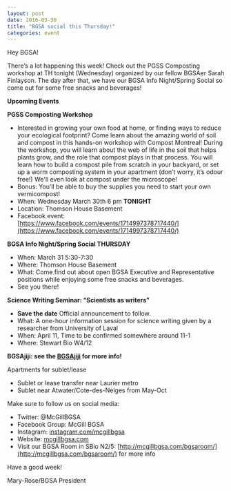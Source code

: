 ```yaml
---
layout: post
date: 2016-03-30
title: "BGSA social this Thursday!"
categories: event
---
```


Hey BGSA!
 
There’s a lot happening this week! Check out the PGSS Composting workshop at TH tonight (Wednesday) organized by our fellow BGSAer Sarah Finlayson.  The day after that, we have our BGSA Info Night/Spring Social so come out for some free snacks and beverages!
 
__Upcoming Events__
 
**PGSS Composting Workshop** 

- Interested in growing your own food at home, or finding ways to reduce your ecological footprint? Come learn about the amazing world of soil and compost in this hands-on workshop with Compost Montreal! During the workshop, you will learn about the web of life in the soil that helps plants grow, and the role that compost plays in that process. You will learn how to build a compost pile from scratch in your backyard, or set up a worm composting system in your apartment (don’t worry, it’s odour free!) We'll even look at compost under the microscope!  
- Bonus: You’ll be able to buy the supplies you need to start your own vermicompost!
- When: Wednesday March 30th 6 pm **TONIGHT**
- Location: Thomson House Basement
- Facebook event: [https://www.facebook.com/events/1714997378717440/](https://www.facebook.com/events/1714997378717440/)
 
**BGSA Info Night/Spring Social THURSDAY**

- When: March 31 5:30-7:30
- Where: Thomson House Basement
- What: Come find out about open BGSA Executive and Representative positions while enjoying some free snacks and beverages.
- See you there!
 
**Science Writing Seminar: “Scientists as writers”**

- **Save the date** Official announcement to follow.
- What: A one-hour information session for science writing given by a researcher from University of Laval
- When: April 11, Time to be confirmed somewhere around 11-1
- Where: Stewart Bio W4/12
 
**BGSAjiji: see the [BGSAjiji](https://docs.google.com/spreadsheets/d/1s9BcBibvzUni4RXZ90X5_LQtxD_19S6mxys_-VmQ1CM/edit?pli=1#gid=0) for more info!**

Apartments for sublet/lease

- Sublet or lease transfer near Laurier metro
- Sublet near Atwater/Cote-des-Neiges from May-Oct

Make sure to follow us on social media:

- Twitter: @McGillBGSA
- Facebook Group: McGill BGSA
- Instagram: [instagram.com/mcgillbgsa](instagram.com/mcgillbgsa) 
- Website: [mcgillbgsa.com](mcgillbgsa.com)
- Visit our BGSA Room in SBio N2/5: [http://mcgillbgsa.com/bgsaroom/](http://mcgillbgsa.com/bgsaroom/) for more info
 
 
Have a good week!

Mary-Rose/BGSA President
